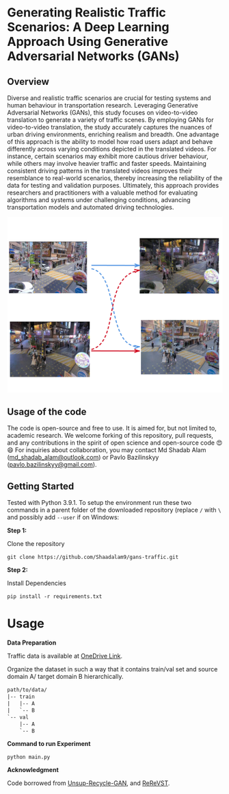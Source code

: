 # Generating Realistic Traffic Scenarios: A Deep Learning Approach Using Generative Adversarial Networks (GANs)

## Overview
Diverse and realistic traffic scenarios are crucial for testing systems and human behaviour in transportation research. Leveraging Generative Adversarial Networks (GANs), this study focuses on video-to-video translation to generate a variety of traffic scenes. By employing GANs for video-to-video translation, the study accurately captures the nuances of urban driving environments, enriching realism and breadth. One advantage of this approach is the ability to model how road users adapt and behave differently across varying conditions depicted in the translated videos. For instance, certain scenarios may exhibit more cautious driver behaviour, while others may involve heavier traffic and faster speeds. Maintaining consistent driving patterns in the translated videos improves their resemblance to real-world scenarios, thereby increasing the reliability of the data for testing and validation purposes. Ultimately, this approach provides researchers and practitioners with a valuable method for evaluating algorithms and systems under challenging conditions, advancing transportation models and automated driving technologies.

![Overall](_output/diagram-20240423_1.png)

## Usage of the code
The code is open-source and free to use. It is aimed for, but not limited to, academic research. We welcome forking of this repository, pull requests, and any contributions in the spirit of open science and open-source code 😍😄 For inquiries about collaboration, you may contact Md Shadab Alam (md_shadab_alam@outlook.com) or Pavlo Bazilinskyy (pavlo.bazilinskyy@gmail.com).

## Getting Started
Tested with Python 3.9.1. To setup the environment run these two commands in a parent folder of the downloaded repository (replace `/` with `\` and possibly add `--user` if on Windows:

**Step 1:**  

Clone the repository
```command line
git clone https://github.com/Shaadalam9/gans-traffic.git
```

**Step 2:** 

Install Dependencies
```command line
pip install -r requirements.txt
```

# Usage

**Data Preparation**

Traffic data is available at [OneDrive Link](https://tuenl-my.sharepoint.com/personal/p_bazilinskyy_tue_nl/_layouts/15/onedrive.aspx?FolderCTID=0x0120003C1F03DD1FAC5542937CFDF71E074F8E&id=%2Fpersonal%2Fp%5Fbazilinskyy%5Ftue%5Fnl%2FDocuments%2FProjects%2FTUe%20GANS%2FVideo%2Ftrain).

Organize the dataset in such a way that it contains train/val set and source domain A/ target domain B hierarchically.
```
path/to/data/
|-- train
|   |-- A
|   `-- B
`-- val
    |-- A
    `-- B
```
**Command to run Experiment**
```command line
python main.py
```

**Acknowledgment**

Code borrowed from [Unsup-Recycle-GAN](https://github.com/wangkaihong/Unsup_Recycle_GAN), and [ReReVST](https://github.com/daooshee/ReReVST-Code/).
